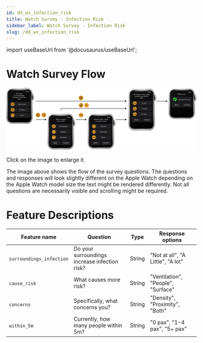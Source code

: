 ```yaml
---
id: dd_ws_infection_risk
title: Watch Survey - Infection Risk
sidebar_label: Watch Survey - Infection Risk
slug: /dd_ws_infection_risk
---
```



import useBaseUrl from '@docusaurus/useBaseUrl';

# Watch Survey Flow
[![Image](/img/watch_survey_infection_risk.png)](/img/watch_survey_infection_risk.png)

Click on the image to enlarge it.

The image above shows the flow of the survey questions. The questions and responses will look slightly different on the Apple Watch depending on the Apple Watch model size the text might be rendered differently. Not all questions are necessarily visible and scrolling might be required.

# Feature Descriptions
| Feature name | Question | Type | Response options |
|--------------|----------|------|------------------|
| `surroundings_infection` | Do your surroundings increase infection risk? | String | "Not at all", "A Little", "A lot"|
| `cause_risk` | What causes more risk? | String | "Ventilation", "People", "Surface" |
| `concerns` | Specifically, what concerns you? | String |  "Density", "Proximity", "Both" |
| `within_5m` | Currently, how many people within 5m? | String | "0 pax", "1-4 pax", "5+ pax" |
